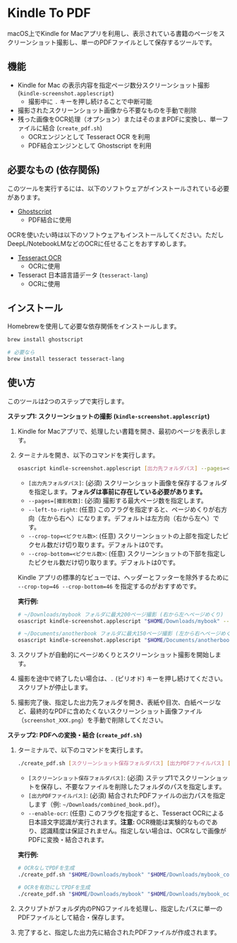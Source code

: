 # Kindle To PDF

macOS上でKindle for Macアプリを利用し、表示されている書籍のページをスクリーンショット撮影し、単一のPDFファイルとして保存するツールです。

## 機能

- Kindle for Mac の表示内容を指定ページ数分スクリーンショット撮影 (`kindle-screenshot.applescript`)
    - 撮影中に `.` キーを押し続けることで中断可能
- 撮影されたスクリーンショット画像から不要なものを手動で削除
- 残った画像をOCR処理（オプション）またはそのままPDFに変換し、単一ファイルに結合 (`create_pdf.sh`)
    - OCRエンジンとして Tesseract OCR を利用
    - PDF結合エンジンとして Ghostscript を利用

## 必要なもの (依存関係)

このツールを実行するには、以下のソフトウェアがインストールされている必要があります。

- [Ghostscript](https://ghostscript.com/)
   - PDF結合に使用

OCRを使いたい時は以下のソフトウェアもインストールしてください。ただしDeepL/NotebookLMなどのOCRに任せることをおすすめします。

- [Tesseract OCR](https://github.com/tesseract-ocr/tesseract)
   - OCRに使用
- Tesseract 日本語言語データ (`tesseract-lang`)
   - OCRに使用

## インストール

Homebrewを使用して必要な依存関係をインストールします。

```bash
brew install ghostscript

# 必要なら
brew install tesseract tesseract-lang
```

## 使い方

このツールは2つのステップで実行します。

**ステップ1: スクリーンショットの撮影 (`kindle-screenshot.applescript`)**

1.  Kindle for Macアプリで、処理したい書籍を開き、最初のページを表示します。
2.  ターミナルを開き、以下のコマンドを実行します。
    ```bash
    osascript kindle-screenshot.applescript [出力先フォルダパス] --pages=<撮影枚数> [--left-to-right] [--crop-top=<ピクセル数>] [--crop-bottom=<ピクセル数>]
    ```
    - `[出力先フォルダパス]`: (必須) スクリーンショット画像を保存するフォルダを指定します。**フォルダは事前に存在している必要があります。**
    - `--pages=[撮影枚数]`: (必須) 撮影する最大ページ数を指定します。
    - `--left-to-right`: (任意) このフラグを指定すると、ページめくりが右方向（左から右へ）になります。デフォルトは左方向（右から左へ）です。
    - `--crop-top=<ピクセル数>`: (任意) スクリーンショットの上部を指定したピクセル数だけ切り取ります。デフォルトは0です。
    - `--crop-bottom=<ピクセル数>`: (任意) スクリーンショットの下部を指定したピクセル数だけ切り取ります。デフォルトは0です。

    Kindle アプリの標準的なビューでは、ヘッダーとフッターを除外するために `--crop-top=46 --crop-bottom=46` を指定するのがおすすめです。

    **実行例:**
    ```bash
    # ~/Downloads/mybook フォルダに最大200ページ撮影 (右から左へページめくり)
    osascript kindle-screenshot.applescript "$HOME/Downloads/mybook" --pages=200

    # ~/Documents/anotherbook フォルダに最大150ページ撮影 (左から右へページめくり)
    osascript kindle-screenshot.applescript "$HOME/Documents/anotherbook" --pages=150 --left-to-right
    ```
3.  スクリプトが自動的にページめくりとスクリーンショット撮影を開始します。
4.  撮影を途中で終了したい場合は、`.` (ピリオド) キーを押し続けてください。スクリプトが停止します。
5.  撮影完了後、指定した出力先フォルダを開き、表紙や目次、白紙ページなど、最終的なPDFに含めたくないスクリーンショット画像ファイル（`screenshot_XXX.png`）を手動で削除してください。

**ステップ2: PDFへの変換・結合 (`create_pdf.sh`)**

1.  ターミナルで、以下のコマンドを実行します。
    ```bash
    ./create_pdf.sh [スクリーンショット保存フォルダパス] [出力PDFファイルパス] [--enable-ocr]
    ```
    - `[スクリーンショット保存フォルダパス]`: (必須) ステップ1でスクリーンショットを保存し、不要なファイルを削除したフォルダのパスを指定します。
    - `[出力PDFファイルパス]`: (必須) 結合されたPDFファイルの出力パスを指定します（例: `~/Downloads/combined_book.pdf`）。
    - `--enable-ocr`: (任意) このフラグを指定すると、Tesseract OCRによる日本語文字認識が実行されます。**注意:** OCR機能は実験的なものであり、認識精度は保証されません。指定しない場合は、OCRなしで画像がPDFに変換・結合されます。

    **実行例:**
    ```bash
    # OCRなしでPDFを生成
    ./create_pdf.sh "$HOME/Downloads/mybook" "$HOME/Downloads/mybook_combined.pdf"

    # OCRを有効にしてPDFを生成
    ./create_pdf.sh "$HOME/Downloads/mybook" "$HOME/Downloads/mybook_ocr_combined.pdf" --enable-ocr
    ```
2.  スクリプトがフォルダ内のPNGファイルを処理し、指定したパスに単一のPDFファイルとして結合・保存します。
3.  完了すると、指定した出力先に結合されたPDFファイルが作成されます。
